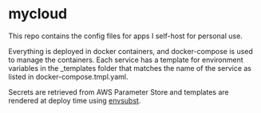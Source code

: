 # mycloud

This repo contains the config files for apps I self-host for personal use.

Everything is deployed in docker containers, and docker-compose is used to manage the containers. Each service has a template for environment variables in the _templates folder that matches the name of the service as listed in docker-compose.tmpl.yaml.

Secrets are retrieved from AWS Parameter Store and templates are rendered at deploy time using [envsubst](https://www.gnu.org/software/gettext/manual/html_node/envsubst-Invocation.html).
